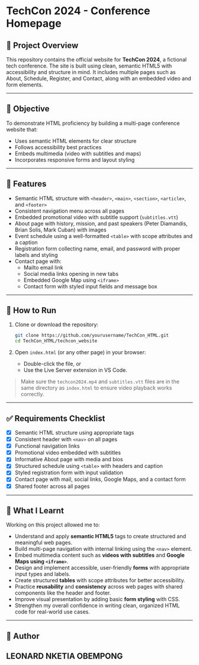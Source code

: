 # TechCon 2024 - Conference Homepage

## 📄 Project Overview

This repository contains the official website for **TechCon 2024**, a fictional tech conference. The site is built using clean, semantic HTML5 with accessibility and structure in mind. It includes multiple pages such as About, Schedule, Register, and Contact, along with an embedded video and form elements.

---

## 🎯 Objective

To demonstrate HTML proficiency by building a multi-page conference website that:
- Uses semantic HTML elements for clear structure
- Follows accessibility best practices
- Embeds multimedia (video with subtitles and maps)
- Incorporates responsive forms and layout styling

---

## 🧩 Features

- Semantic HTML structure with `<header>`, `<main>`, `<section>`, `<article>`, and `<footer>`
- Consistent navigation menu across all pages
- Embedded promotional video with subtitle support (`subtitles.vtt`)
- About page with history, mission, and past speakers (Peter Diamandis, Brian Solis, Mark Cuban) with images
- Event schedule using a well-formatted `<table>` with scope attributes and a caption
- Registration form collecting name, email, and password with proper labels and styling
- Contact page with:
  - Mailto email link
  - Social media links opening in new tabs
  - Embedded Google Map using `<iframe>`
  - Contact form with styled input fields and message box

---

## 🧪 How to Run

1. Clone or download the repository:
   ```bash
   git clone https://github.com/yourusername/TechCon_HTML.git
   cd TechCon_HTML/techcon_website
   ```

2. Open `index.html` (or any other page) in your browser:
   - Double-click the file, or
   - Use the Live Server extension in VS Code.

> Make sure the `techcon2024.mp4` and `subtitles.vtt` files are in the same directory as `index.html` to ensure video playback works correctly.

---

## ✅ Requirements Checklist

- [x] Semantic HTML structure using appropriate tags
- [x] Consistent header with `<nav>` on all pages
- [x] Functional navigation links
- [x] Promotional video embedded with subtitles
- [x] Informative About page with media and bios
- [x] Structured schedule using `<table>` with headers and caption
- [x] Styled registration form with input validation
- [x] Contact page with mail, social links, Google Maps, and a contact form
- [x] Shared footer across all pages

---

## 📘 What I Learnt

Working on this project allowed me to:

- Understand and apply **semantic HTML5** tags to create structured and meaningful web pages.
- Build multi-page navigation with internal linking using the `<nav>` element.
- Embed multimedia content such as **videos with subtitles** and **Google Maps using `<iframe>`**.
- Design and implement accessible, user-friendly **forms** with appropriate input types and labels.
- Create structured **tables** with scope attributes for better accessibility.
- Practice **reusability** and **consistency** across web pages with shared components like the header and footer.
- Improve visual presentation by adding basic **form styling** with CSS.
- Strengthen my overall confidence in writing clean, organized HTML code for real-world use cases.

---

## 🔧 Author

**LEONARD NKETIA OBEMPONG**  
---